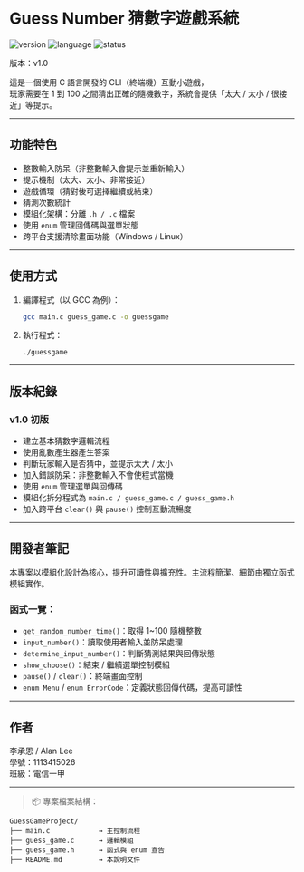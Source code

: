 # Guess Number 猜數字遊戲系統

![version](https://img.shields.io/badge/version-v1.0-blue)
![language](https://img.shields.io/badge/language-C-lightgrey)
![status](https://img.shields.io/badge/status-stable-green)

版本：v1.0

這是一個使用 C 語言開發的 CLI（終端機）互動小遊戲，  
玩家需要在 1 到 100 之間猜出正確的隨機數字，系統會提供「太大 / 太小 / 很接近」等提示。

---

## 功能特色
- 整數輸入防呆（非整數輸入會提示並重新輸入）
- 提示機制（太大、太小、非常接近）
- 遊戲循環（猜對後可選擇繼續或結束）
- 猜測次數統計
- 模組化架構：分離 `.h / .c` 檔案
- 使用 `enum` 管理回傳碼與選單狀態
- 跨平台支援清除畫面功能（Windows / Linux）

---

## 使用方式

1. 編譯程式（以 GCC 為例）：
   ```bash
   gcc main.c guess_game.c -o guessgame
   ```

2. 執行程式：
   ```bash
   ./guessgame
   ```

---

## 版本紀錄

### v1.0 初版
- 建立基本猜數字邏輯流程
- 使用亂數產生器產生答案
- 判斷玩家輸入是否猜中，並提示太大 / 太小
- 加入錯誤防呆：非整數輸入不會使程式當機
- 使用 `enum` 管理選單與回傳碼
- 模組化拆分程式為 `main.c / guess_game.c / guess_game.h`
- 加入跨平台 `clear()` 與 `pause()` 控制互動流暢度

---

## 開發者筆記

本專案以模組化設計為核心，提升可讀性與擴充性。主流程簡潔、細節由獨立函式模組實作。

### 函式一覽：
- `get_random_number_time()`：取得 1~100 隨機整數
- `input_number()`：讀取使用者輸入並防呆處理
- `determine_input_number()`：判斷猜測結果與回傳狀態
- `show_choose()`：結束 / 繼續選單控制模組
- `pause()` / `clear()`：終端畫面控制
- `enum Menu` / `enum ErrorCode`：定義狀態回傳代碼，提高可讀性

---

## 作者

李承恩 / Alan Lee  
學號：1113415026  
班級：電信一甲

---

> 📦 專案檔案結構：

```
GuessGameProject/
├── main.c            → 主控制流程
├── guess_game.c      → 邏輯模組
├── guess_game.h      → 函式與 enum 宣告
├── README.md         → 本說明文件
```
